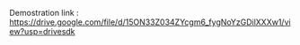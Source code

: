Demostration link :
  https://drive.google.com/file/d/15ON33Z034ZYcgm6_fygNoYzGDilXXXw1/view?usp=drivesdk 
